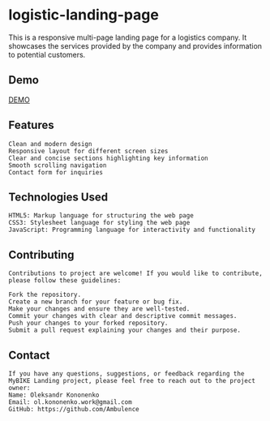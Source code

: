 # logistic-landing-page
   This is a responsive multi-page landing page for a logistics company. 
   It showcases the services provided by the company and provides information to potential customers.

  ## Demo
  [DEMO](https://ambulence.github.io/logistic-landing-page/)
  
  ## Features
    Clean and modern design
    Responsive layout for different screen sizes
    Clear and concise sections highlighting key information
    Smooth scrolling navigation
    Contact form for inquiries
  
  ## Technologies Used
    HTML5: Markup language for structuring the web page
    CSS3: Stylesheet language for styling the web page
    JavaScript: Programming language for interactivity and functionality
  
  ## Contributing
    Contributions to project are welcome! If you would like to contribute, please follow these guidelines:

    Fork the repository.
    Create a new branch for your feature or bug fix.
    Make your changes and ensure they are well-tested.
    Commit your changes with clear and descriptive commit messages.
    Push your changes to your forked repository.
    Submit a pull request explaining your changes and their purpose.
    
  ## Contact
    If you have any questions, suggestions, or feedback regarding the MyBIKE Landing project, please feel free to reach out to the project owner:
    Name: Oleksandr Kononenko
    Email: ol.kononenko.work@gmail.com
    GitHub: https://github.com/Ambulence
